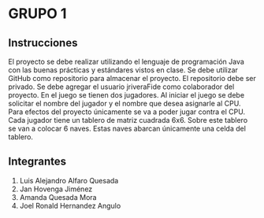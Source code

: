 # GRUPO 1

## Instrucciones
El proyecto se debe realizar utilizando el lenguaje de programación Java con las buenas prácticas y estándares vistos en clase. Se debe utilizar GitHub como repositorio para almacenar el proyecto. El repositorio debe ser privado. Se debe agregar el usuario jriveraFide como colaborador del proyecto.
En el juego se tienen dos jugadores. Al iniciar el juego se debe solicitar el nombre del jugador y el nombre que desea asignarle al CPU. Para efectos del proyecto únicamente se va a poder jugar contra el CPU. Cada jugador tiene un tablero de matriz cuadrada 6x6. Sobre este tablero se van a colocar 6 naves. Estas naves abarcan únicamente una celda del tablero.
## Integrantes
1. Luis Alejandro Alfaro Quesada
2. Jan Hovenga Jiménez
3. Amanda Quesada Mora
4. Joel Ronald Hernandez Angulo
